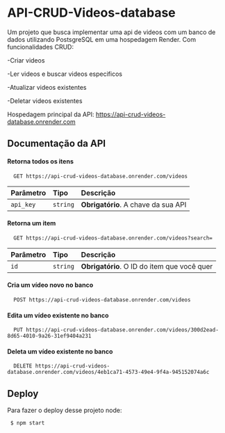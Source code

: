 
# API-CRUD-Videos-database

Um projeto que busca implementar uma api de videos com um banco de dados utilizando PostsgreSQL em uma hospedagem Render. Com funcionalidades CRUD:

-Criar videos

-Ler videos e buscar videos especificos

-Atualizar videos existentes

-Deletar videos existentes


Hospedagem principal da API: https://api-crud-videos-database.onrender.com
## Documentação da API

#### Retorna todos os itens

```http
  GET https://api-crud-videos-database.onrender.com/videos
```

| Parâmetro   | Tipo       | Descrição                           |
| :---------- | :--------- | :---------------------------------- |
| `api_key` | `string` | **Obrigatório**. A chave da sua API |

#### Retorna um item

```http
  GET https://api-crud-videos-database.onrender.com/videos?search=
```

| Parâmetro   | Tipo       | Descrição                                   |
| :---------- | :--------- | :------------------------------------------ |
| `id`      | `string` | **Obrigatório**. O ID do item que você quer |


#### Cria um vídeo novo no banco
```http
  POST https://api-crud-videos-database.onrender.com/videos
```

#### Edita um vídeo existente no banco
```http
  PUT https://api-crud-videos-database.onrender.com/videos/300d2ead-8d65-4010-9a26-31ef9404a231
```


#### Deleta um vídeo existente no banco
```http
  DELETE https://api-crud-videos-database.onrender.com/videos/4eb1ca71-4573-49e4-9f4a-945152074a6c
```


## Deploy

Para fazer o deploy desse projeto node:

```bash
 $ npm start
```

